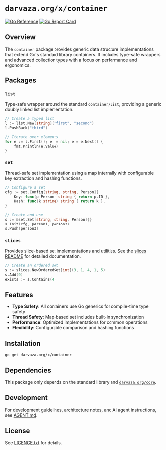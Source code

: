 # `darvaza.org/x/container`

[![Go Reference][godoc-badge]][godoc-link]
[![Go Report Card][goreportcard-badge]][goreportcard-link]

[godoc-badge]: https://pkg.go.dev/badge/darvaza.org/x/container.svg
[godoc-link]: https://pkg.go.dev/darvaza.org/x/container
[goreportcard-badge]: https://goreportcard.com/badge/darvaza.org/x/container
[goreportcard-link]: https://goreportcard.com/report/darvaza.org/x/container

## Overview

The `container` package provides generic data structure implementations that
extend Go's standard library containers. It includes type-safe wrappers and
advanced collection types with a focus on performance and ergonomics.

## Packages

### `list`

Type-safe wrapper around the standard `container/list`, providing a
generic doubly linked list implementation.

```go
// Create a typed list
l := list.New[string]("first", "second")
l.PushBack("third")

// Iterate over elements
for e := l.First(); e != nil; e = e.Next() {
    fmt.Println(e.Value)
}
```

### `set`

Thread-safe set implementation using a map internally with configurable key
extraction and hashing functions.

```go
// Configure a set
cfg := set.Config[string, string, Person]{
    Key: func(p Person) string { return p.ID },
    Hash: func(k string) string { return k },
}

// Create and use
s := &set.Set[string, string, Person]{}
s.Init(cfg, person1, person2)
s.Push(person3)
```

### `slices`

Provides slice-based set implementations and utilities. See the
[slices README](slices/README.md) for detailed documentation.

```go
// Create an ordered set
s := slices.NewOrderedSet[int](3, 1, 4, 1, 5)
s.Add(9)
exists := s.Contains(4)
```

## Features

* **Type Safety**: All containers use Go generics for compile-time type safety
* **Thread Safety**: Map-based set includes built-in synchronization
* **Performance**: Optimized implementations for common operations
* **Flexibility**: Configurable comparison and hashing functions

## Installation

```bash
go get darvaza.org/x/container
```

## Dependencies

This package only depends on the standard library and
[`darvaza.org/core`][core-link].

[core-link]: https://pkg.go.dev/darvaza.org/core

## Development

For development guidelines, architecture notes, and AI agent instructions, see
[AGENT.md](AGENT.md).

## License

See [LICENCE.txt](LICENCE.txt) for details.

